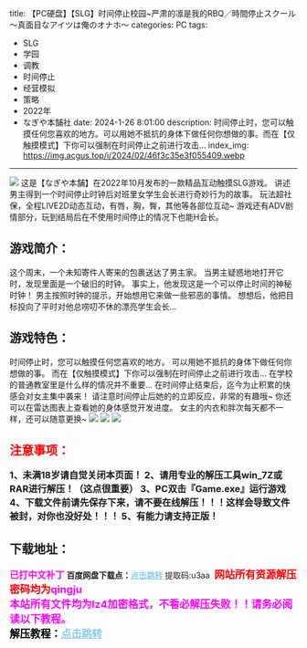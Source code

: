 title: 【PC硬盘】【SLG】时间停止校园~严肃的凛是我的RBQ／時間停止スクール～真面目なアイツは俺のオナホ～
categories: PC
tags:
- SLG
- 学园
- 调教
- 时间停止
- 经营模拟
- 策略
- 2022年
- なぎや本舗社
date: 2024-1-26 8:01:00
description: 时间停止时，您可以触摸任何您喜欢的地方。可以用她不抵抗的身体下做任何你想做的事。而在【仅触摸模式】下你可以强制在时间停止之前进行攻击…
index_img: https://img.acgus.top/i/2024/02/46f3c35e3f055409.webp
---
![](https://img.acgus.top/i/2024/02/46f3c35e3f055409.webp)
这是【なぎや本舗】在2022年10月发布的一款精品互动触摸SLG游戏。
讲述男主得到一个时间停止时钟后对班里女学生会长进行奇妙行为的故事。
玩法超社保，全程LIVE2D动态互动，有唇，胸，臀，其他等各部位互动~
游戏还有ADV剧情部分，玩到结局后在不使用时间停止的情况下也能H会长。

## 游戏简介：
这个周末，一个未知寄件人寄来的包裹送达了男主家。
当男主疑惑地地打开它时，发现里面是一个破旧的时钟。
事实上，他发现这是一个可以停止时间的神秘时钟！
男主按照时钟的提示，开始想用它来做一些邪恶的事情。
想想后，他把目标投向了平时对他总唠叨不休的漂亮学生会长…

## 游戏特色：
时间停止时，您可以触摸任何您喜欢的地方。
可以用她不抵抗的身体下做任何你想做的事。
而在【仅触摸模式】下你可以强制在时间停止之前进行攻击…
在学校的普通教室里是什么样的情况并不重要…
在时间停止结束后，迄今为止积累的快感会对女主集中袭来！
请注意时间停止后她的的立即反应，非常的有趣哦~
你还可以在雷达图表上查看她的身体感觉开发进度。
女主的内衣和胖次每天都不一样，还可以随意更换~
![](https://img.acgus.top/i/2024/02/87b0e442d7055415.webp)
![](https://img.acgus.top/i/2024/02/3df74b6f1f055413.webp)
![](https://img.acgus.top/i/2024/02/64108c2df4055411.webp)





## <font color=#FF0000 >注意事项：</font>
<font size=3><b>1、未满18岁请自觉关闭本页面！
2、请用专业的解压工具win_7Z或RAR进行解压！（这点很重要）
3、PC双击『Game.exe』运行游戏
4、下载文件前请先保存下来，请不要在线解压！！！这样会导致文件被封，对你也没好处！！！
5、有能力请支持正版！</b></font>

## 下载地址：
<font color=#FF00FF size=3><b>已打中文补丁</b></font>
<b>百度网盘下载点：</b><a href="https://pan.baidu.com/s/1r46BpPZAUqcj1TyqurM7xQ?pwd=u3aa" style="color: #87CEEB;"><b>点击跳转</b></a> 提取码:u3aa
<a style="padding: 0" href="https://post.qingju.org/AD/"><img style="max-width:100%" src="https://img.acgus.top/i/2024/07/478f689b8021d8d499ab43d21acf137a.gif" alt=""></a>
<b><font color=#FF0000 size=4>网站所有资源解压密码均为</b></font><b><font color=#FF00FF size=4>qingju</font><font color=#FF0000 ></font></b><br><b><font color=#FF00FF size=4>本站所有文件均为lz4加密格式，不看必解压失败！！请务必阅读以下教程。</b></font><br><b><font color=#000 size=4>解压教程：</b><a href="https://post.qingju.org/tutorial/000/" style="color: #87CEEB;"><b>点击跳转</b></a>
